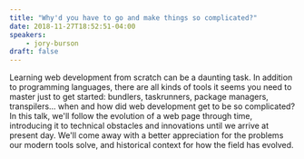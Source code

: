 ```yaml
---
title: "Why'd you have to go and make things so complicated?"
date: 2018-11-27T18:52:51-04:00
speakers:
    - jory-burson
draft: false
---
```


Learning web development from scratch can be a daunting task. In addition to programming languages, there are all kinds of tools it seems you need to master just to get started: bundlers, taskrunners, package managers, transpilers… when and how did web development get to be so complicated? In this talk, we'll follow the evolution of a web page through time, introducing it to technical obstacles and innovations until we arrive at present day. We'll come away with a better appreciation for the problems our modern tools solve, and historical context for how the field has evolved.